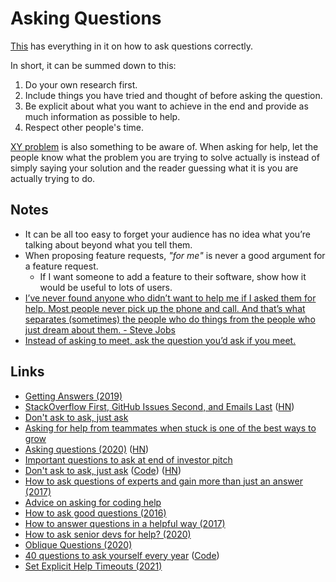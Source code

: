 # Asking Questions

[This](http://www.catb.org/esr/faqs/smart-questions.html) has everything in it on how to ask questions correctly.

In short, it can be summed down to this:

1. Do your own research first.
2. Include things you have tried and thought of before asking the question.
3. Be explicit about what you want to achieve in the end and provide as much information as possible to help.
4. Respect other people's time.

[XY problem](http://xyproblem.info) is also something to be aware of. When asking for help, let the people know what the problem you are trying to solve actually is instead of simply saying your solution and the reader guessing what it is you are actually trying to do.

## Notes

- It can be all too easy to forget your audience has no idea what you’re talking about beyond what you tell them.
- When proposing feature requests, _"for me"_ is never a good argument for a feature request.
  - If I want someone to add a feature to their software, show how it would be useful to lots of users.
- [I’ve never found anyone who didn’t want to help me if I asked them for help. Most people never pick up the phone and call. And that’s what separates (sometimes) the people who do things from the people who just dream about them. - Steve Jobs](https://twitter.com/JonErlichman/status/1241872938695098368)
- [Instead of asking to meet, ask the question you’d ask if you meet.](https://twitter.com/shl/status/1371545012027019267)

## Links

- [Getting Answers (2019)](https://www.mikeash.com/getting_answers.html)
- [StackOverflow First, GitHub Issues Second, and Emails Last](https://yihui.name/en/2017/08/so-gh-email/) ([HN](https://news.ycombinator.com/item?id=18939281))
- [Don't ask to ask, just ask](https://sol.gfxile.net/dontask.html)
- [Asking for help from teammates when stuck is one of the best ways to grow](https://twitter.com/GergelyOrosz/status/1236606480763232257)
- [Asking questions (2020)](https://www.aaronkharris.com/asking-questions) ([HN](https://news.ycombinator.com/item?id=22729028))
- [Important questions to ask at end of investor pitch](https://twitter.com/bscholl/status/1296986031380545537)
- [Don't ask to ask, just ask](https://dontasktoask.com/) ([Code](https://github.com/maunium/dontasktoask.com)) ([HN](https://news.ycombinator.com/item?id=24259156))
- [How to ask questions of experts and gain more than just an answer (2017)](https://josh.works/better-questions)
- [Advice on asking for coding help](https://twitter.com/cassiecodes/status/1303770566793592834)
- [How to ask good questions (2016)](https://jvns.ca/blog/good-questions/)
- [How to answer questions in a helpful way (2017)](https://jvns.ca/blog/answer-questions-well/)
- [How to ask senior devs for help? (2020)](https://dev.to/sloan/how-to-ask-senior-devs-for-help-17ji)
- [Oblique Questions (2020)](http://neugierig.org/software/blog/2020/04/oblique-questions.html)
- [40 questions to ask yourself every year](http://stephanango.com/40-questions) ([Code](https://github.com/kepano/40-questions))
- [Set Explicit Help Timeouts (2021)](https://www.swyx.io/help-timeouts/)
